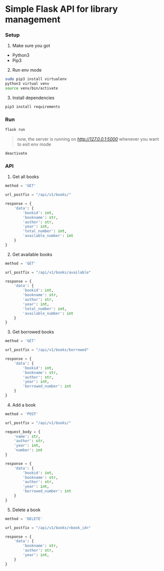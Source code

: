 # Simple Flask API for library management

### Setup

1. Make sure you got
- Python3
- Pip3

2. Run env mode
```bash
sudo pip3 install virtualenv
python3 virtual venv
source venv/bin/activate
```

3. Install dependencies
```bash
pip3 install requirements
```

### Run
```bash
flask run
```
> now, the server is running on *http://127.0.0.1:5000*
> whenever you want to exit env mode
```bash
deactivate
```

### API
1. Get all books
```python
method = 'GET'

url_postfix = "/api/v1/books/"

response = {
    'data': {
        'bookid': int,
        'bookname': str,
        'author': str,
        'year': int,
        'total_number': int,
        'available_number': int
    }
} 
```

2. Get available books
```python
method = 'GET'

url_postfix = "/api/v1/books/available"

response = {
    'data': {
        'bookid': int,
        'bookname': str,
        'author': str,
        'year': int,
        'total_number': int,
        'available_number': int
    }
} 
```

3. Get borrowed books
```python
method = 'GET'

url_postfix = "/api/v1/books/borrowed"

response = {
    'data': {
        'bookid': int,
        'bookname': str,
        'author': str,
        'year': int,
        'borrowed_number': int
    }
} 
```

4. Add a book
```python
method = 'POST'

url_postfix = "/api/v1/books/"

request_body = {
    'name': str,
    'author': str,
    'year': int,
    'number': int
}

response = {
    'data': {
        'bookid': int,
        'bookname': str,
        'author': str,
        'year': int,
        'borrowed_number': int
    }
}
```

5. Delete a book
```python
method = 'DELETE'

url_postfix = "/api/v1/books/<book_id>"

response = {
    'data': {
        'bookname': str,
        'author': str,
        'year': int,
    }
}
```